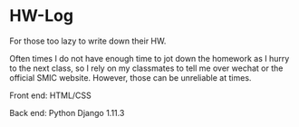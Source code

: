 # HW-Log
For those too lazy to write down their HW.

Often times I do not have enough time to jot down the homework as I hurry to the next class, so I rely on my classmates to tell me over wechat or the official SMIC website. However, those can be unreliable at times.


Front end: HTML/CSS

Back end: Python Django 1.11.3
